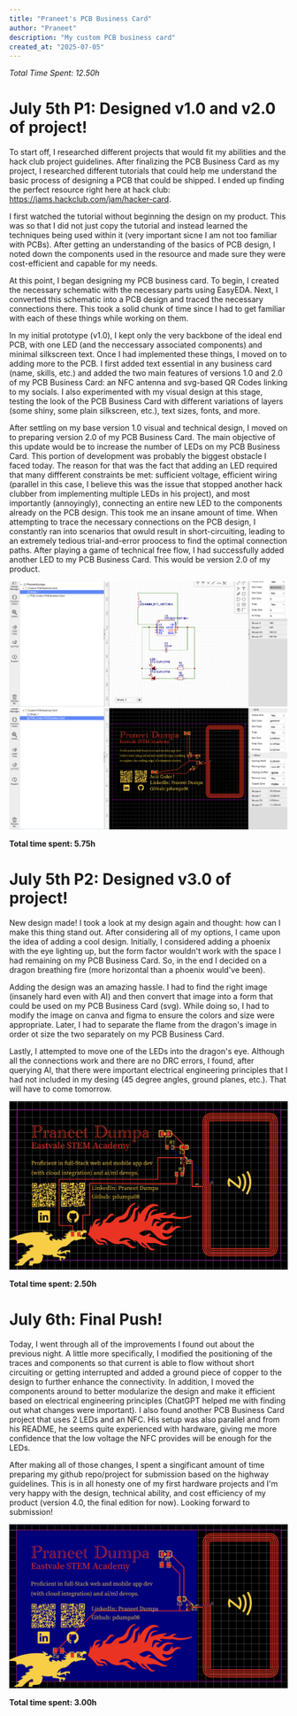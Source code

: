 ```yaml
---
title: "Praneet's PCB Business Card"
author: "Praneet"
description: "My custom PCB business card"
created_at: "2025-07-05"
---
```

<em>Total Time Spent: 12.50h</em>

# July 5th P1: Designed v1.0 and v2.0 of project!

To start off, I researched different projects that would fit my abilities and the hack club project guidelines. After finalizing the PCB Business Card as my project, I researched different tutorials that could help me understand the basic process of designing a PCB that could be shipped. I ended up finding the perfect resource right here at hack club: https://jams.hackclub.com/jam/hacker-card.

I first watched the tutorial without beginning the design on my product. This was so that I did not just copy the tutorial and instead learned the techniques being used within it (very important sicne I am not too familiar with PCBs). After getting an understanding of the basics of PCB design, I noted down the components used in the resource and made sure they were cost-efficient and capable for my needs.

At this point, I began designing my PCB business card. To begin, I created the necessary schematic with the necessary parts using EasyEDA. Next, I converted this schematic into a PCB design and traced the necessary connections there. This took a solid chunk of time since I had to get familiar with each of these things while working on them. 

In my initial prototype (v1.0), I kept only the very backbone of the ideal end PCB, with one LED (and the neccessary associated components) and minimal silkscreen text. Once I had implemented these things, I moved on to adding more to the PCB. I first added text essential in any business card (name, skills, etc.) and added the two main features of versions 1.0 and 2.0 of my PCB Business Card: an NFC antenna and svg-based QR Codes linking to my socials. I also experimented with my visual design at this stage, testing the look of the PCB Business Card with different variations of layers (some shiny, some plain silkscreen, etc.), text sizes, fonts, and more.

After settling on my base version 1.0 visual and technical design, I moved on to preparing version 2.0 of my PCB Business Card. The main objective of this update would be to increase the number of LEDs on my PCB Business Card. This portion of development was probably the biggest obstacle I faced today. The reason for that was the fact that adding an LED required that many diffferent constraints be met: sufficient voltage, efficient wiring (parallel in this case, I believe this was the issue that stopped another hack clubber from implementing multiple LEDs in his project), and most importantly (annoyingly), connecting an entire new LED to the components already on the PCB design. This took me an insane amount of time. When attempting to trace the necessary connections on the PCB design, I constantly ran into scenarios that owuld result in short-circuiting, leading to an extremely tedious trial-and-error proocess to find the optimal connection paths. After playing a game of technical free flow, I had successfully added another LED to my PCB Business Card. This would be version 2.0 of my product.

![v2.0_schematic](https://github.com/pdumpa08/PCB-Business-Card/blob/main/img/v2.0_schematic.png?raw=true)
![v2.0_2d](https://github.com/pdumpa08/PCB-Business-Card/blob/main/img/v2.0_2d.png?raw=true)

**Total time spent: 5.75h**

# July 5th P2: Designed v3.0 of project!

New design made! I took a look at my design again and thought: how can I make this thing stand out. After considering all of my options, I came upon the idea of adding a cool design. Initially, I considered adding a phoenix with the eye lighting up, but the form factor wouldn't work with the space I had remaining on my PCB Business Card. So, in the end I decided on a dragon breathing fire (more horizontal than a phoenix would've been).

Adding the design was an amazing hassle. I had to find the right image (insanely hard even with AI) and then convert that image into a form that could be used on my PCB Business Card (svg). While doing so, I had to modify the image on canva and figma to ensure the colors and size were appropriate. Later, I had to separate the flame from the dragon's image in order ot size the two separately on my PCB Business Card.

Lastly, I attempted to move one of the LEDs into the dragon's eye. Although all the connections work and there are no DRC errors, I found, after querying AI, that there were important electrical engineering principles that I had not included in my desing (45 degree angles, ground planes, etc.). That will have to come tomorrow.

![v3.0_2d](https://github.com/pdumpa08/PCB-Business-Card/blob/main/img/v3.0_2d.png?raw=true)

**Total time spent: 2.50h**

# July 6th: Final Push!

Today, I went through all of the improvements I found out about the previous night. A little more specifically, I modified the positioning of the traces and components so that current is able to flow without short circuiting or getting interrupted and added a ground piece of copper to the design to further enhance the connectivity. In addition, I moved the components around to better modularize the design and make it efficient based on electrical engineering principles (ChatGPT helped me with finding out what changes were important). I also found another PCB Business Card project that uses 2 LEDs and an NFC. His setup was also parallel and from his README, he seems quite experienced with hardware, giving me more confidence that the low voltage the NFC provides will be enough for the LEDs.

After making all of those changes, I spent a singificant amount of time preparing my github repo/project for submission based on the highway guidelines. This is in all honesty one of my first hardware projects and I'm very happy with the design, technical ability, and cost efficiency of my product (version 4.0, the final edition for now). Looking forward to submission!

![v4.0_2d](https://github.com/pdumpa08/PCB-Business-Card/blob/main/img/v4.0_2d.png?raw=true)

**Total time spent: 3.00h**